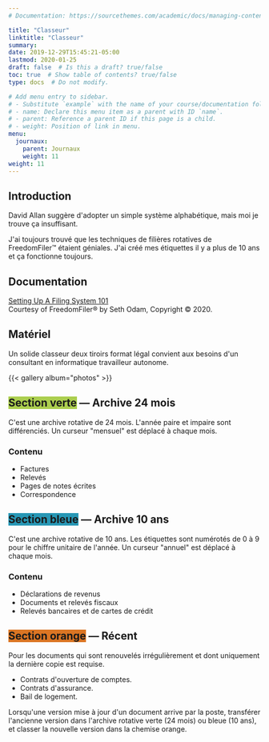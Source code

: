 ```yaml
---
# Documentation: https://sourcethemes.com/academic/docs/managing-content/

title: "Classeur"
linktitle: "Classeur"
summary:
date: 2019-12-29T15:45:21-05:00
lastmod: 2020-01-25
draft: false  # Is this a draft? true/false
toc: true  # Show table of contents? true/false
type: docs  # Do not modify.

# Add menu entry to sidebar.
# - Substitute `example` with the name of your course/documentation folder.
# - name: Declare this menu item as a parent with ID `name`.
# - parent: Reference a parent ID if this page is a child.
# - weight: Position of link in menu.
menu:
  journaux:
    parent: Journaux
    weight: 11
weight: 11
---
```


## Introduction

David Allan suggère d'adopter un simple système alphabétique, mais moi je trouve ça insuffisant.

J'ai toujours trouvé que les techniques de filières rotatives de FreedomFiler™ étaient géniales.
J'ai créé mes étiquettes il y a plus de 10 ans et ça fonctionne toujours.


## Documentation

[Setting Up A Filing System 101](https://www.freedomfiler.com/pages/filing-system-university)  
Courtesy of FreedomFiler® by Seth Odam, Copyright © 2020.  

## Matériel

Un solide classeur deux tiroirs format légal convient aux besoins d'un consultant en informatique travailleur autonome.

{{< gallery album="photos" >}}


## <span style="background-color: #abce4e;">Section verte</span> — Archive 24 mois

C'est une archive rotative de 24 mois.
L'année paire et impaire sont différenciés.
Un curseur "mensuel" est déplacé à chaque mois.


### Contenu

* Factures
* Relevés
* Pages de notes écrites
* Correspondence


## <span style="background-color: #2797b5">Section bleue</span> — Archive 10 ans

C'est une archive rotative de 10 ans.
Les étiquettes sont numérotés de 0 à 9 pour le chiffre unitaire de l'année.
Un curseur "annuel" est déplacé à chaque mois.


### Contenu

* Déclarations de revenus
* Documents et relevés fiscaux
* Relevés bancaires et de cartes de crédit


## <span style="background-color: #db7523;">Section orange</span> — Récent

Pour les documents qui sont renouvelés irrégulièrement et dont uniquement la dernière copie est requise.

* Contrats d'ouverture de comptes.
* Contrats d'assurance.
* Bail de logement.

Lorsqu'une version mise à jour d'un document arrive par la poste,
transférer l'ancienne version dans l'archive rotative verte (24 mois) ou bleue (10 ans),
et classer la nouvelle version dans la chemise orange.
